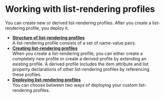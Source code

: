 # Working with list-rendering profiles

You can create new or derived list-rendering profiles. After you create a list-rendering profile, you deploy it.

-   **[Structure of list-rendering profiles](plrf_lr_profl_strctr.md)**  
A list-rendering profile consists of a set of name-value pairs.
-   **[Creating list-rendering profiles](plrf_crt_lr_profiles.md)**  
When you create a list-rendering profile, you can either create a completely new profile or create a derived profile by extending an existing profile. A derived profile includes the item attribute and list property declarations of other list-rendering profiles by referencing these profiles.
-   **[Deploying list-rendering profiles](plrf_dply_lr_profiles.md)**  
You can choose between two ways of deploying your custom list-rendering profiles.


